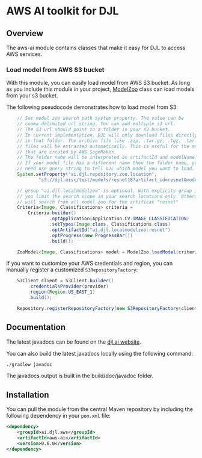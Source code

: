 # AWS AI toolkit for DJL

## Overview

The aws-ai module contains classes that make it easy for DJL to access AWS services.

### Load model from AWS S3 bucket

With this module, you can easily load model from AWS S3 bucket. As long as you include
this module in your project, [ModelZoo](../../api/src/main/java/ai/djl/repository/zoo/ModelZoo.java) class
can load models from your s3 bucket.

The following pseudocode demonstrates how to load model from S3:
```java
    // Set model zoo search path system property. The value can be
    // comma delimited url string. You can add multiple s3 url.
    // The S3 url should point to a folder in your s3 bucket.
    // In current implementation, DJL will only download files directly
    // in that folder. The archive file like .zip, .tar.gz, .tgz, .tar.z
    // files will be extracted automatically. This is useful for the models
    // that are created by AWS SageMaker.
    // The folder name will be interpreted as artifactId and modelName.
    // If your model file has a different name then the folder name, you
    // need use query string to tell DJL which model you want to load.
    System.setProperty("ai.djl.repository.zoo.location",
            "s3://djl-misc/test/models/resnet18?artifact_id=resnet&model_name=resent18_v1");

    // group "ai.djl.localmodelzoo" is optional. With explicity group id,
    // you limit the search scope in your search locations only. Otherwise, it
    // will search from all model zoo for the artificat "resnet" 
    Criteria<Image, Classifications> criteria =
        Criteria.builder()
                .optApplication(Application.CV.IMAGE_CLASSIFICATION)
                .setTypes(Image.class, Classifications.class)
                .optArtifactId("ai.djl.localmodelzoo:resnet")
                .optProgress(new ProgressBar())
                .build();

    ZooModel<Image, Classifications> model = ModelZoo.loadModel(criteria);
```

If you want to customize your AWS credentials and region, you can manually register a customized
`S3RepositoryFactory`:

```java
    S3Client client = S3Client.builder()
        .credentialsProvider(provider)
        .region(Region.US_EAST_1)
        .build();

    Repository.registerRepositoryFactory(new S3RepositoryFactory(client));
```

## Documentation

The latest javadocs can be found on the [djl.ai website](https://javadoc.io/ai.djl.aws/aws-ai/latest/index.html).

You can also build the latest javadocs locally using the following command:

```sh
./gradlew javadoc
```
The javadocs output is built in the build/doc/javadoc folder.


## Installation
You can pull the module from the central Maven repository by including the following dependency in your `pom.xml` file:

```xml
<dependency>
    <groupId>ai.djl.aws</groupId>
    <artifactId>aws-ai</artifactId>
    <version>0.6.0</version>
</dependency>
```
